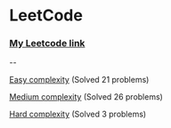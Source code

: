 # LeetCode

### [My Leetcode link](https://leetcode.com/oOVladOo/)

--

[Easy complexity](Easy/) (Solved 21 problems)

[Medium complexity](Medium/) (Solved 26 problems)

[Hard complexity](Hard/) (Solved 3 problems)
